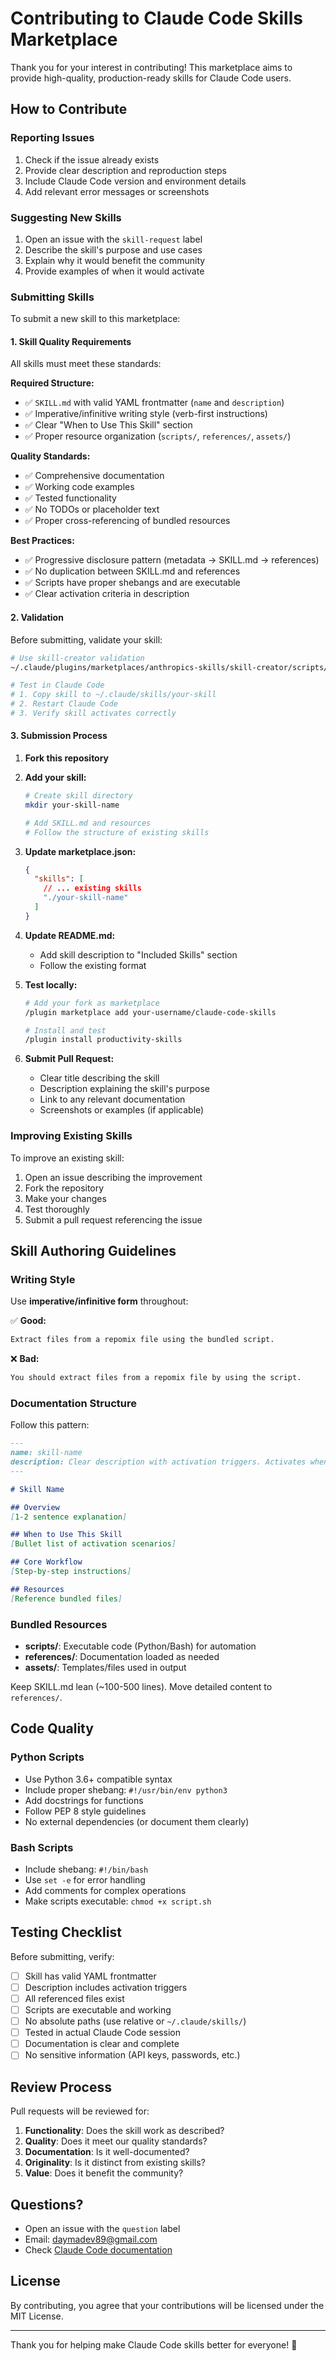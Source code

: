 # Contributing to Claude Code Skills Marketplace

Thank you for your interest in contributing! This marketplace aims to provide high-quality, production-ready skills for Claude Code users.

## How to Contribute

### Reporting Issues

1. Check if the issue already exists
2. Provide clear description and reproduction steps
3. Include Claude Code version and environment details
4. Add relevant error messages or screenshots

### Suggesting New Skills

1. Open an issue with the `skill-request` label
2. Describe the skill's purpose and use cases
3. Explain why it would benefit the community
4. Provide examples of when it would activate

### Submitting Skills

To submit a new skill to this marketplace:

#### 1. Skill Quality Requirements

All skills must meet these standards:

**Required Structure:**
- ✅ `SKILL.md` with valid YAML frontmatter (`name` and `description`)
- ✅ Imperative/infinitive writing style (verb-first instructions)
- ✅ Clear "When to Use This Skill" section
- ✅ Proper resource organization (`scripts/`, `references/`, `assets/`)

**Quality Standards:**
- ✅ Comprehensive documentation
- ✅ Working code examples
- ✅ Tested functionality
- ✅ No TODOs or placeholder text
- ✅ Proper cross-referencing of bundled resources

**Best Practices:**
- ✅ Progressive disclosure pattern (metadata → SKILL.md → references)
- ✅ No duplication between SKILL.md and references
- ✅ Scripts have proper shebangs and are executable
- ✅ Clear activation criteria in description

#### 2. Validation

Before submitting, validate your skill:

```bash
# Use skill-creator validation
~/.claude/plugins/marketplaces/anthropics-skills/skill-creator/scripts/quick_validate.py /path/to/your-skill

# Test in Claude Code
# 1. Copy skill to ~/.claude/skills/your-skill
# 2. Restart Claude Code
# 3. Verify skill activates correctly
```

#### 3. Submission Process

1. **Fork this repository**

2. **Add your skill:**
   ```bash
   # Create skill directory
   mkdir your-skill-name

   # Add SKILL.md and resources
   # Follow the structure of existing skills
   ```

3. **Update marketplace.json:**
   ```json
   {
     "skills": [
       // ... existing skills
       "./your-skill-name"
     ]
   }
   ```

4. **Update README.md:**
   - Add skill description to "Included Skills" section
   - Follow the existing format

5. **Test locally:**
   ```bash
   # Add your fork as marketplace
   /plugin marketplace add your-username/claude-code-skills

   # Install and test
   /plugin install productivity-skills
   ```

6. **Submit Pull Request:**
   - Clear title describing the skill
   - Description explaining the skill's purpose
   - Link to any relevant documentation
   - Screenshots or examples (if applicable)

### Improving Existing Skills

To improve an existing skill:

1. Open an issue describing the improvement
2. Fork the repository
3. Make your changes
4. Test thoroughly
5. Submit a pull request referencing the issue

## Skill Authoring Guidelines

### Writing Style

Use **imperative/infinitive form** throughout:

✅ **Good:**
```markdown
Extract files from a repomix file using the bundled script.
```

❌ **Bad:**
```markdown
You should extract files from a repomix file by using the script.
```

### Documentation Structure

Follow this pattern:

```markdown
---
name: skill-name
description: Clear description with activation triggers. Activates when...
---

# Skill Name

## Overview
[1-2 sentence explanation]

## When to Use This Skill
[Bullet list of activation scenarios]

## Core Workflow
[Step-by-step instructions]

## Resources
[Reference bundled files]
```

### Bundled Resources

- **scripts/**: Executable code (Python/Bash) for automation
- **references/**: Documentation loaded as needed
- **assets/**: Templates/files used in output

Keep SKILL.md lean (~100-500 lines). Move detailed content to `references/`.

## Code Quality

### Python Scripts

- Use Python 3.6+ compatible syntax
- Include proper shebang: `#!/usr/bin/env python3`
- Add docstrings for functions
- Follow PEP 8 style guidelines
- No external dependencies (or document them clearly)

### Bash Scripts

- Include shebang: `#!/bin/bash`
- Use `set -e` for error handling
- Add comments for complex operations
- Make scripts executable: `chmod +x script.sh`

## Testing Checklist

Before submitting, verify:

- [ ] Skill has valid YAML frontmatter
- [ ] Description includes activation triggers
- [ ] All referenced files exist
- [ ] Scripts are executable and working
- [ ] No absolute paths (use relative or `~/.claude/skills/`)
- [ ] Tested in actual Claude Code session
- [ ] Documentation is clear and complete
- [ ] No sensitive information (API keys, passwords, etc.)

## Review Process

Pull requests will be reviewed for:

1. **Functionality**: Does the skill work as described?
2. **Quality**: Does it meet our quality standards?
3. **Documentation**: Is it well-documented?
4. **Originality**: Is it distinct from existing skills?
5. **Value**: Does it benefit the community?

## Questions?

- Open an issue with the `question` label
- Email: daymadev89@gmail.com
- Check [Claude Code documentation](https://docs.claude.com/en/docs/claude-code)

## License

By contributing, you agree that your contributions will be licensed under the MIT License.

---

Thank you for helping make Claude Code skills better for everyone! 🎉
